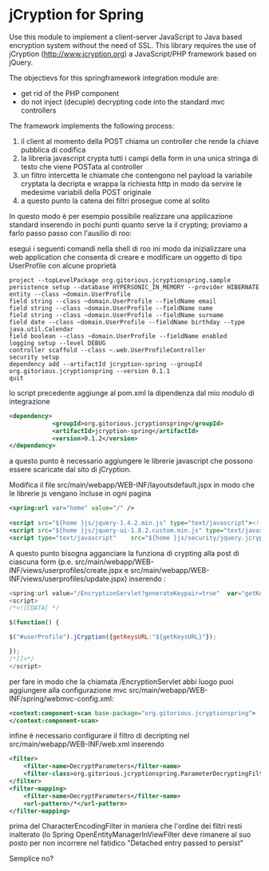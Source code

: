 jCryption for Spring
====================

Use this module to implement a client-server JavaScript to Java based encryption system without the need <sic> of SSL.
This library requires the use of jCryption (http://www.jcryption.org) a JavaScript/PHP framework based on jQuery.

The objectievs for this springframework integration module are:

* get rid of the PHP component
* do not inject (decuple) decrypting code into the standard mvc controllers

The framework implements the following process:

1. il client al momento della POST chiama un controller che rende la chiave pubblica di codifica
2. la libreria javascript crypta tutti i campi della form in una unica stringa di testo che viene POSTata al controller
3. un filtro intercetta le chiamate che contengono nel payload la variabile cryptata la decripta  e wrappa la richiesta http in modo da servire le medesime variabili della POST originale
4. a questo punto la catena dei filtri prosegue come al solito

In questo modo è per esempio possibile realizzare una applicazione standard inserendo in pochi punti quanto serve la il crypting; proviamo a farlo passo passo con l'ausilio di roo:

esegui i seguenti comandi nella shell di roo ini modo da inizializzare una web application che consenta di creare e modificare un oggetto di tipo UserProfile con alcune proprietà

```
project --topLevelPackage org.gitorious.jcryptionspring.sample
persistence setup --database HYPERSONIC_IN_MEMORY --provider HIBERNATE 
entity --class ~domain.UserProfile
field string --class ~domain.UserProfile --fieldName email
field string --class ~domain.UserProfile --fieldName name
field string --class ~domain.UserProfile --fieldName surname
field date --class ~domain.UserProfile --fieldName birthday --type java.util.Calendar
field boolean --class ~domain.UserProfile --fieldName enabled
logging setup --level DEBUG 
controller scaffold --class ~.web.UserProfileController 
security setup
dependency add --artifactId jcryption-spring --groupId org.gitorious.jcryptionspring --version 0.1.1 
quit
```


lo script precedente aggiunge al pom.xml la dipendenza dal mio modulo di integrazione

```XML
<dependency>
            <groupId>org.gitorious.jcryptionspring</groupId>
            <artifactId>jcryption-spring</artifactId>
            <version>0.1.2</version>
</dependency>
```


a questo punto è necessario aggiungere le librerie javascript che possono essere scaricate dal sito di jCryption.

Modifica il file src/main/webapp/WEB-INF/layoutsdefault.jspx in modo che le librerie js vengano incluse in ogni pagina

```XML
<spring:url var="home" value="/" />
        
<script src="${home }js/jquery-1.4.2.min.js" type="text/javascript"><!--  --></script>  
<script src="${home }js/jquery-ui-1.8.2.custom.min.js" type="text/javascript"><!--  --></script>  
<script type="text/javascript"    src="${home }js/security/jquery.jcryption-1.2.js"><!--  --></script>
```


A questo punto bisogna agganciare la funziona di crypting alla post di ciascuna form (p.e. src/main/webapp/WEB-INF/views/userprofiles/create.jspx e src/main/webapp/WEB-INF/views/userprofiles/update.jspx) inserendo :

```javascript
<spring:url value="/EncryptionServlet?generateKeypair=true"  var="getKeysURL"/>
<script>  
/*<![CDATA[ */  

$(function() {

$("#userProfile").jCryption({getKeysURL:"${getKeysURL}"});

});
/*]]>*/
</script> 
```

per fare in modo che la chiamata  /EncryptionServlet abbi luogo puoi aggiungere alla configurazione mvc src/main/webapp/WEB-INF/spring/webmvc-config.xml:

```XML
<context:component-scan base-package="org.gitorious.jcryptionspring">
</context:component-scan>
```


infine è necessario configurare il filtro di decripting nel src/main/webapp/WEB-INF/web.xml inserendo

```XML
<filter>
    <filter-name>DecryptParameters</filter-name>  
    <filter-class>org.gitorious.jcryptionspring.ParameterDecryptingFilter</filter-class>  
</filter>  
<filter-mapping>  
    <filter-name>DecryptParameters</filter-name>  
    <url-pattern>/*</url-pattern>  
</filter-mapping>
```


prima del CharacterEncodingFilter in maniera che l'ordine dei filtri resti inalterato (lo Spring OpenEntityManagerInViewFilter deve rimanere al suo posto per non incorrere nel fatidico "Detached entry passed to persist"

Semplice no?


